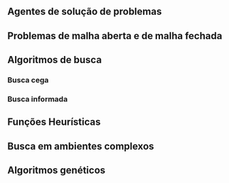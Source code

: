 ## Agentes de solução de problemas
## Problemas de malha aberta e de malha fechada
## Algoritmos de busca
### Busca cega
### Busca informada
## Funções Heurísticas
## Busca em ambientes complexos
## Algoritmos genéticos
